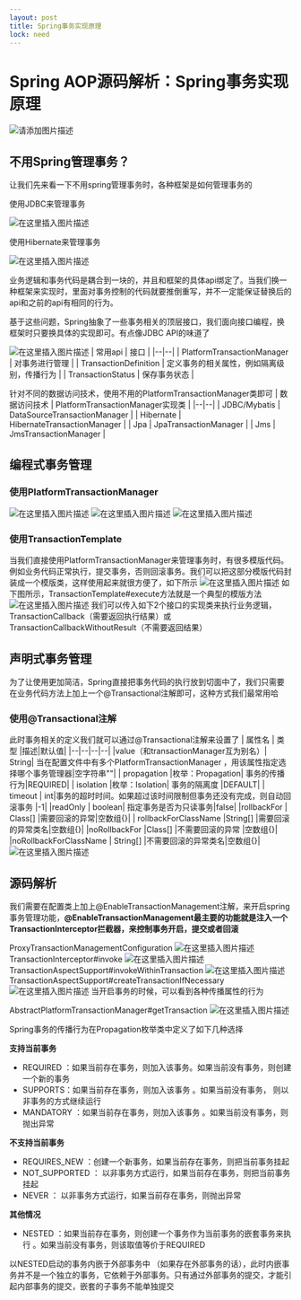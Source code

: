 ```yaml
---
layout: post
title: Spring事务实现原理
lock: need
---
```


# Spring AOP源码解析：Spring事务实现原理
![请添加图片描述](https://img-blog.csdnimg.cn/a02092f1ae01427a890e515656eda15f.png?)
## 不用Spring管理事务？
让我们先来看一下不用spring管理事务时，各种框架是如何管理事务的

使用JDBC来管理事务

![在这里插入图片描述](https://img-blog.csdnimg.cn/61656637c4d5403bb541799c0afc3ed7.png)

使用Hibernate来管理事务

![在这里插入图片描述](https://img-blog.csdnimg.cn/ac4ada2704a348b899c7d608581f65f6.png)

业务逻辑和事务代码是耦合到一块的，并且和框架的具体api绑定了。当我们换一种框架来实现时，里面对事务控制的代码就要推倒重写，并不一定能保证替换后的api和之前的api有相同的行为。

基于这些问题，Spring抽象了一些事务相关的顶层接口，我们面向接口编程，换框架时只要换具体的实现即可。有点像JDBC API的味道了

![在这里插入图片描述](https://img-blog.csdnimg.cn/fadb4885510447e5bcdafe54ec22c87b.png?)
| 常用api | 接口 |
|--|--|
| PlatformTransactionManager | 对事务进行管理 |
| TransactionDefinition | 定义事务的相关属性，例如隔离级别，传播行为 |
| TransactionStatus | 保存事务状态 |

针对不同的数据访问技术，使用不用的PlatformTransactionManager类即可
| 数据访问技术 | PlatformTransactionManager实现类 |
|--|--|
| JDBC/Mybatis | DataSourceTransactionManager |
|  Hibernate | HibernateTransactionManager |
| Jpa | JpaTransactionManager |
| Jms | JmsTransactionManager |
## 编程式事务管理
### 使用PlatformTransactionManager
![在这里插入图片描述](https://img-blog.csdnimg.cn/9e99691a970f416c87fba9779cb3037f.png?)
![在这里插入图片描述](https://img-blog.csdnimg.cn/7d42a7ec876a43859456c55b3b6c980a.png)
![在这里插入图片描述](https://img-blog.csdnimg.cn/14ca404fb896445db39ecfd916bec54a.png?)
### 使用TransactionTemplate
当我们直接使用PlatformTransactionManager来管理事务时，有很多模版代码。例如业务代码正常执行，提交事务，否则回滚事务。我们可以把这部分模版代码封装成一个模版类，这样使用起来就很方便了，如下所示
![在这里插入图片描述](https://img-blog.csdnimg.cn/81222190a9904baea5d7fcc02e4d6f96.png?)
如下图所示，TransactionTemplate#execute方法就是一个典型的模版方法
![在这里插入图片描述](https://img-blog.csdnimg.cn/f466e918eb61458f8aa46d50e9702c38.png?)
我们可以传入如下2个接口的实现类来执行业务逻辑，TransactionCallback（需要返回执行结果）或TransactionCallbackWithoutResult（不需要返回结果）
## 声明式事务管理
为了让使用更加简洁，Spring直接把事务代码的执行放到切面中了，我们只需要在业务代码方法上加上一个@Transactional注解即可，这种方式我们最常用哈
### 使用@Transactional注解
此时事务相关的定义我们就可以通过@Transactional注解来设置了
| 属性名 | 类型 |描述|默认值|
|--|--|--|--|
|value（和transactionManager互为别名）|  String| 当在配置文件中有多个PlatformTransactionManager ，用该属性指定选择哪个事务管理器|空字符串""|
| propagation |枚举：Propagation| 事务的传播行为|REQUIRED|
| isolation |枚举：Isolation| 事务的隔离度 |DEFAULT|
| timeout | int|事务的超时时间。如果超过该时间限制但事务还没有完成，则自动回滚事务 |-1|
|readOnly | boolean| 指定事务是否为只读事务|false|
|rollbackFor  | Class[] |需要回滚的异常|空数组{}|
| rollbackForClassName |String[] |需要回滚的异常类名|空数组{}|
|noRollbackFor |Class[] |不需要回滚的异常  |空数组{}|
|noRollbackForClassName  | String[] |不需要回滚的异常类名|空数组{}|
![在这里插入图片描述](https://img-blog.csdnimg.cn/38a1beb6e1c142c9a18021f92f6183c3.png?)
## 源码解析
我们需要在配置类上加上@EnableTransactionManagement注解，来开启spring事务管理功能，**@EnableTransactionManagement最主要的功能就是注入一个TransactionInterceptor拦截器，来控制事务开启，提交或者回滚**

ProxyTransactionManagementConfiguration
![在这里插入图片描述](https://img-blog.csdnimg.cn/471a7950f2b64115964ec3a681402868.png)
TransactionInterceptor#invoke
![在这里插入图片描述](https://img-blog.csdnimg.cn/44e40d0f948444c992c6890b5fb831cc.png?)
TransactionAspectSupport#invokeWithinTransaction
![在这里插入图片描述](https://img-blog.csdnimg.cn/3d3dd0f04d754710adfb8d8a3f7610e6.png?)
TransactionAspectSupport#createTransactionIfNecessary
![在这里插入图片描述](https://img-blog.csdnimg.cn/c1f5ca6b3d874d59908990ae8fe192f6.png?)
当开启事务的时候，可以看到各种传播属性的行为

AbstractPlatformTransactionManager#getTransaction
![在这里插入图片描述](https://img-blog.csdnimg.cn/18b9ecad8c8843439b2b9df85dff91b3.png?)

Spring事务的传播行为在Propagation枚举类中定义了如下几种选择

**支持当前事务**

 - REQUIRED ：如果当前存在事务，则加入该事务。如果当前没有事务，则创建一个新的事务
 - SUPPORTS：如果当前存在事务，则加入该事务 。如果当前没有事务， 则以非事务的方式继续运行
 - MANDATORY  ：如果当前存在事务，则加入该事务 。如果当前没有事务，则抛出异常

**不支持当前事务**

 - REQUIRES_NEW ：创建一个新事务，如果当前存在事务，则把当前事务挂起
 - NOT_SUPPORTED ： 以非事务方式运行，如果当前存在事务，则把当前事务挂起
 - NEVER ： 以非事务方式运行，如果当前存在事务，则抛出异常

**其他情况**

 - NESTED ：如果当前存在事务，则创建一个事务作为当前事务的嵌套事务来执行 。如果当前没有事务，则该取值等价于REQUIRED

以NESTED启动的事务内嵌于外部事务中 （如果存在外部事务的话），此时内嵌事务并不是一个独立的事务，它依赖于外部事务。只有通过外部事务的提交，才能引起内部事务的提交，嵌套的子事务不能单独提交
